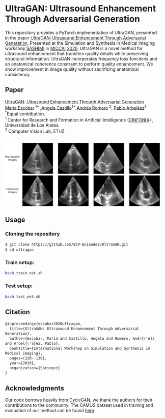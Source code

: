 # **UltraGAN: Ultrasound Enhancement Through Adversarial Generation**

This repository provides a PyTorch implementation of UltraGAN, presented in the paper [UltraGAN: Ultrasound Enhancement Through Adversarial Generation](https://link.springer.com/chapter/10.1007/978-3-030-59520-3_13). Presented at the Simulation and Synthesis in Medical Imaging workshop [SASHIMI](http://www.sashimi.aramislab.fr/) in [MICCAI,2020](https://www.miccai2020.org/).  UltraGAN is a novel method for ultrasound enhancement that transfers quality details while preserving structural information. UltraGAN incorporates frequency loss functions and an anatomical coherence constraint to perform quality enhancement. We show improvement in image quality without sacrificing anatomical consistency.
<br/>

## Paper
[UltraGAN: Ultrasound Enhancement Through Adversarial Generation](https://link.springer.com/chapter/10.1007/978-3-030-59520-3_13) <br/>
[María Escobar](https://mc-escobar11.github.io/)<sup> 1* </sup>,[Angela Castillo](https://angelacast135.github.io/)<sup>1*</sup>,[Andrés Romero](https://afromero.co/es/) <sup>2</sup>, [Pablo Arbeláez](https://scholar.google.com.co/citations?user=k0nZO90AAAAJ&hl=en)<sup>1</sup> <br/>
<sup>*</sup>Equal contribution.<br/>
<sup>1 </sup> Center for Research and Formation in Artificial Intelligence ([CINFONIA](https://cinfonia.uniandes.edu.co/)) , Universidad de Los Andes. <br/>
<sup>2 </sup>Computer Vision Lab, ETHZ <br/>
<br/>

<p align="center"><img src="imgs/enhanced.png" /></p>



## Usage
### Cloning the repository
```bash
$ git clone https://github.com/BCV-Uniandes/UltraGAN.git
$ cd ultragan
```
### Train setup:

```bash
bash train_net.sh
```
### Test setup:

```bash
bash test_net.sh
```

## Citation
```
@inproceedings{escobar2020ultragan,
  title={UltraGAN: Ultrasound Enhancement Through Adversarial Generation},
  author={Escobar, Maria and Castillo, Angela and Romero, Andr{\'e}s and Arbel{\'a}ez, Pablo},
  booktitle={International Workshop on Simulation and Synthesis in Medical Imaging},
  pages={120--130},
  year={2020},
  organization={Springer}
}
```
## Acknowledgments
Our code borrows heavily from [CycleGAN](https://github.com/junyanz/pytorch-CycleGAN-and-pix2pix), we thank the authors for their contributions to the community. The CAMUS dataset used in training and evaluation of our method can be found [here](https://www.creatis.insa-lyon.fr/Challenge/camus/).
